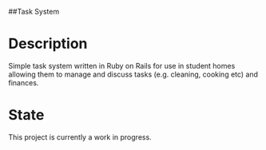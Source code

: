 ##Task System
# Description
Simple task system written in Ruby on Rails for use in student homes allowing them to manage and discuss tasks (e.g. cleaning, cooking etc) and finances.

# State
This project is currently a work in progress.


